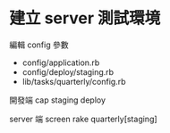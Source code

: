 # 建立 server 測試環境

編輯 config 參數

* config/application.rb
* config/deploy/staging.rb
* lib/tasks/quarterly/config.rb

開發端
    cap staging deploy

server 端
    screen
    rake quarterly[staging]
